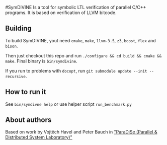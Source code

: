 #SymDIVINE
Is a tool for symbolic LTL verification of parallel C/C++ programs. It is based on verification of LLVM bitcode.

## Building
To build SymDIVINE, yout need `cmake`, `make`, `llvm-3.5`, `z3`, `boost`, `flex` and `bison`.

Then just checkout this repo and run `./configure && cd build && cmake && make`. Final binary is `bin/symdivine`.

If you run to problems with `docopt`, run `git submodule update --init --recursive`.

## How to run it
See `bin/symdivne help` or use helper script `run_benchmark.py`

## About authors
Based on work by Vojtěch Havel and Peter Bauch in ["ParaDiSe (Parallel & Distributed System Laboratory)"](http://paradise.fi.muni.cz )
